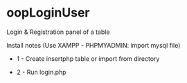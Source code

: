 # oopLoginUser 
Login & Registration panel of a table

Install notes
(Use XAMPP - PHPMYADMIN: import mysql file)

* 1 - Create insertphp table or import from directory

* 2 - Run login.php
